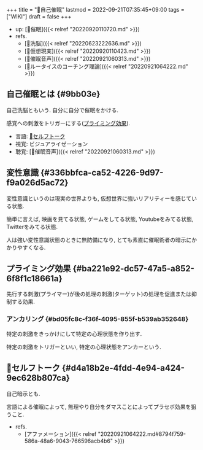+++
title = "📝自己催眠"
lastmod = 2022-09-21T07:35:45+09:00
tags = ["WIKI"]
draft = false
+++

-   up: [📂催眠]({{< relref "20220920110720.md" >}})
-   refs.
    -   [📝洗脳]({{< relref "20220623222636.md" >}})
    -   [📝仮想現実]({{< relref "20220920110423.md" >}})
    -   [📝催眠音声]({{< relref "20220921060313.md" >}})
    -   [📝ルータイスのコーチング理論]({{< relref "20220921064222.md" >}})


## 自己催眠とは {#9bb03e}

自己洗脳ともいう. 自分に自分で催眠をかける.

感覚への刺激をトリガーにする([プライミング効果](#ba221e92-dc57-47a5-a852-6f8f1c18661a)).

-   言語: [📝セルフトーク](#d4a18b2e-4fdd-4e94-a424-9ec628b807ca)
-   視覚: ビジュアライゼーション
-   聴覚: [📝催眠音声]({{< relref "20220921060313.md" >}})


## 変性意識 {#336bbfca-ca52-4226-9d97-f9a026d5ac72}

変性意識というのは現実の世界よりも, 仮想世界に強いリアリティーを感じている状態.

簡単に言えば, 映画を見てる状態, ゲームをしてる状態, Youtubeをみてる状態, Twitterをみてる状態.

人は強い変性意識状態のときに無防備になり, とても素直に催眠術者の暗示にかかりやすくなる.


## プライミング効果 {#ba221e92-dc57-47a5-a852-6f8f1c18661a}

先行する刺激(プライマー)が後の処理の刺激(ターゲット)の処理を促進または抑制する効果.


### アンカリング {#bd05fc8c-f36f-4095-855f-b539ab352648}

特定の刺激をきっかけにして特定の心理状態を作り出す.

特定の刺激をトリガーといい, 特定の心理状態をアンカーという.


## 📝セルフトーク {#d4a18b2e-4fdd-4e94-a424-9ec628b807ca}

自己暗示とも.

言語による催眠によって, 無理やり自分をダマスことによってプラセボ効果を狙うこと.

-   refs.
    -   [アファメーション]({{< relref "20220921064222.md#8794f759-586a-48a6-9043-766596acb4b6" >}})
